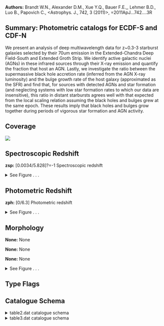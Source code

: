 

**Authors:** Brandt W.N., Alexander D.M., Xue Y.Q., Bauer F.E.,, Lehmer B.D., Luo B., Papovich C., <Astrophys. J., 742, 3 (2011)>, =2011ApJ...742....3R

## Summary: Photometric catalogs for ECDF-S and CDF-N

We present an analysis of deep multiwavelength data for z~0.3-3 starburst galaxies selected by their 70um emission in the Extended-Chandra Deep Field-South and Extended Groth Strip. We identify active galactic nuclei (AGNs) in these infrared sources through their X-ray emission and quantify the fraction that host an AGN. Lastly, we investigate the ratio between the supermassive black hole accretion rate (inferred from the AGN X-ray luminosity) and the bulge growth rate of the host galaxy (approximated as the SFR) and find that, for sources with detected AGNs and star formation (and neglecting systems with low star formation rates to which our data are insensitive), this ratio in distant starbursts agrees well with that expected from the local scaling relation assuming the black holes and bulges grew at the same epoch. These results imply that black holes and bulges grow together during periods of vigorous star formation and AGN activity.

## Coverage 

 

 
![](https://github.com/joshgithubbin/Lestrade/blob/main/pages/J_ApJ_742_3/im/coverage.png?raw=true)

## Spectroscopic Redshift 



**zsp:** [0.0034/5.828]?=-1 Spectroscopic redshift 




<details><summary>See Figure . . .</summary>

![](https://github.com/joshgithubbin/Lestrade/blob/main/pages/J_ApJ_742_3/im/ZSP.png?raw=true)

</details>

## Photometric Redshift 



**zph:** [0/6.3] Photometric redshift 




<details><summary>See Figure . . .</summary>

![](https://github.com/joshgithubbin/Lestrade/blob/main/pages/J_ApJ_742_3/im//ZPH.png?raw=true)

</details>

## Morphology 



**None:** None 

**None:** None 

**None:** None 




<details><summary>See Figure . . .</summary>

![](https://github.com/joshgithubbin/Lestrade/blob/main/pages/J_ApJ_742_3/im//morphology.png?raw=true)

</details>
                      
## Type Flags 





## Catalogue Schema 



<details>
<summary>table2.dat catalogue schema</summary>

| Bytes   | Format   | Units      | Label     | Explanations                                                                                                                                                                                                                                                                                                                                                                                                                                                                                                                                                                                                                                                                                                                                                                                                                   |
|:--------|:---------|:-----------|:----------|:-------------------------------------------------------------------------------------------------------------------------------------------------------------------------------------------------------------------------------------------------------------------------------------------------------------------------------------------------------------------------------------------------------------------------------------------------------------------------------------------------------------------------------------------------------------------------------------------------------------------------------------------------------------------------------------------------------------------------------------------------------------------------------------------------------------------------------|
| 1- 10   | F10.7    | deg        | RAdeg     | [52.80/53.42] Right Ascension J2000)                                                                                                                                                                                                                                                                                                                                                                                                                                                                                                                                                                                                                                                                                                                                                                                           |
| 12- 22  | F11.7    | deg        | DEdeg     | [-28.07/-27.52] Declination (J2000)                                                                                                                                                                                                                                                                                                                                                                                                                                                                                                                                                                                                                                                                                                                                                                                            |
| 24- 32  | F9.7     | ---        | zph       | [0/6.3] Photometric redshift                                                                                                                                                                                                                                                                                                                                                                                                                                                                                                                                                                                                                                                                                                                                                                                                   |
| 34- 42  | F9.7     | ---        | b_zph     | Lower 68% confidence interval on zphot                                                                                                                                                                                                                                                                                                                                                                                                                                                                                                                                                                                                                                                                                                                                                                                         |
| 44- 52  | F9.7     | ---        | B_zph     | Upper 68% confidence interval on zphot                                                                                                                                                                                                                                                                                                                                                                                                                                                                                                                                                                                                                                                                                                                                                                                         |
| 54- 62  | F9.7     | ---        | lz95      | Lower 95% confidence interval on zphot                                                                                                                                                                                                                                                                                                                                                                                                                                                                                                                                                                                                                                                                                                                                                                                         |
| 64- 72  | F9.7     | ---        | uz95      | Upper 95% confidence interval on zphot                                                                                                                                                                                                                                                                                                                                                                                                                                                                                                                                                                                                                                                                                                                                                                                         |
| 74- 80  | F7.4     | ---        | zsp       | [0.0034/5.828]?=-1 Spectroscopic redshift                                                                                                                                                                                                                                                                                                                                                                                                                                                                                                                                                                                                                                                                                                                                                                                      |
| 82- 83  | I2       | ---        | r_zsp     | ?=-1 Reference for zsp (1)                                                                                                                                                                                                                                                                                                                                                                                                                                                                                                                                                                                                                                                                                                                                                                                                     |
| 85- 90  | A6       | ---        | T         | Type of best-fit template (Galaxy, Hybrid, Star or WD)                                                                                                                                                                                                                                                                                                                                                                                                                                                                                                                                                                                                                                                                                                                                                                         |
| 92- 96  | I5       | ---        | X-ID      | ?=-1 Associated 2Ms CDF-S or 250ks E-CDF-S X-ray source catalogs (2)                                                                                                                                                                                                                                                                                                                                                                                                                                                                                                                                                                                                                                                                                                                                                           |
| 98      | I1       | ---        | G-ID      | [0/1] Source inside GOODS-S region? (1=yes)                                                                                                                                                                                                                                                                                                                                                                                                                                                                                                                                                                                                                                                                                                                                                                                    |
| 100-107 | F8.4     | mag        | FUV       | ?=-99 GALEX FUV band AB magnitude (153nm) [DR4]                                                                                                                                                                                                                                                                                                                                                                                                                                                                                                                                                                                                                                                                                                                                                                                |
| 109-116 | F8.4     | mag        | e_FUV     | ?=-99 Uncertainty in FUV                                                                                                                                                                                                                                                                                                                                                                                                                                                                                                                                                                                                                                                                                                                                                                                                       |
| 118-125 | F8.4     | mag        | NUV       | ?=-99 GALEX NUV band AB magnitude (231nm) [DR4]                                                                                                                                                                                                                                                                                                                                                                                                                                                                                                                                                                                                                                                                                                                                                                                |
| 127-134 | F8.4     | mag        | e_NUV     | ?=-99 Uncertainty in NUV                                                                                                                                                                                                                                                                                                                                                                                                                                                                                                                                                                                                                                                                                                                                                                                                       |
| 136-146 | F11.7    | mag        | UMYC      | ?=-99 MUSYC U band AB magnitude (3)                                                                                                                                                                                                                                                                                                                                                                                                                                                                                                                                                                                                                                                                                                                                                                                            |
| 148-155 | F8.4     | mag        | e_UMYC    | ?=-99 Uncertainty in UMYC                                                                                                                                                                                                                                                                                                                                                                                                                                                                                                                                                                                                                                                                                                                                                                                                      |
| 157-164 | F8.4     | mag        | BMYC      | ?=-99 MUSYC B band AB magnitude (3)                                                                                                                                                                                                                                                                                                                                                                                                                                                                                                                                                                                                                                                                                                                                                                                            |
| 166-173 | F8.4     | mag        | e_BMYC    | ?=-99 Uncertainty in BMYC                                                                                                                                                                                                                                                                                                                                                                                                                                                                                                                                                                                                                                                                                                                                                                                                      |
| 175-182 | F8.4     | mag        | VMYC      | ?=-99 MUSYC V band AB magnitude (3)                                                                                                                                                                                                                                                                                                                                                                                                                                                                                                                                                                                                                                                                                                                                                                                            |
| 184-191 | F8.4     | mag        | e_VMYC    | ?=-99 Uncertainty in VMYC                                                                                                                                                                                                                                                                                                                                                                                                                                                                                                                                                                                                                                                                                                                                                                                                      |
| 193-200 | F8.4     | mag        | RMYC      | ?=-99 MUSYC R band AB magnitude (3)                                                                                                                                                                                                                                                                                                                                                                                                                                                                                                                                                                                                                                                                                                                                                                                            |
| 202-209 | F8.4     | mag        | e_RMYC    | ?=-99 Uncertainty in RMYC                                                                                                                                                                                                                                                                                                                                                                                                                                                                                                                                                                                                                                                                                                                                                                                                      |
| 211-218 | F8.4     | mag        | IMYC      | ?=-99 MUSYC I band AB magnitude (3)                                                                                                                                                                                                                                                                                                                                                                                                                                                                                                                                                                                                                                                                                                                                                                                            |
| 220-227 | F8.4     | mag        | e_IMYC    | ?=-99 Uncertainty in IMYC                                                                                                                                                                                                                                                                                                                                                                                                                                                                                                                                                                                                                                                                                                                                                                                                      |
| 229-236 | F8.4     | mag        | O3MYC     | ?=-99 MUSYC O3 (501nm) band AB magnitude (3)                                                                                                                                                                                                                                                                                                                                                                                                                                                                                                                                                                                                                                                                                                                                                                                   |
| 238-245 | F8.4     | mag        | e_O3MYC   | ?=-99 Uncertainty in O3MYC                                                                                                                                                                                                                                                                                                                                                                                                                                                                                                                                                                                                                                                                                                                                                                                                     |
| 247-254 | F8.4     | mag        | ZMYC      | ?=-99 MUSYC Z band AB magnitude (3)                                                                                                                                                                                                                                                                                                                                                                                                                                                                                                                                                                                                                                                                                                                                                                                            |
| 256-263 | F8.4     | mag        | e_ZMYC    | ?=-99 Uncertainty in ZMYC                                                                                                                                                                                                                                                                                                                                                                                                                                                                                                                                                                                                                                                                                                                                                                                                      |
| 265-272 | F8.4     | mag        | JMYC      | ?=-99 MUSYC J band AB magnitude (3)                                                                                                                                                                                                                                                                                                                                                                                                                                                                                                                                                                                                                                                                                                                                                                                            |
| 274-281 | F8.4     | mag        | e_JMYC    | ?=-99 Uncertainty in JMYC                                                                                                                                                                                                                                                                                                                                                                                                                                                                                                                                                                                                                                                                                                                                                                                                      |
| 283-290 | F8.4     | mag        | KMYC      | ?=-99 MUSYC K band AB magnitude (3)                                                                                                                                                                                                                                                                                                                                                                                                                                                                                                                                                                                                                                                                                                                                                                                            |
| 292-299 | F8.4     | mag        | e_KMYC    | ?=-99 Uncertainty in KMYC                                                                                                                                                                                                                                                                                                                                                                                                                                                                                                                                                                                                                                                                                                                                                                                                      |
| 301-308 | F8.4     | mag        | UMIC      | ?=-99 MUSIC U band AB magnitude (5)                                                                                                                                                                                                                                                                                                                                                                                                                                                                                                                                                                                                                                                                                                                                                                                            |
| 310-317 | F8.4     | mag        | e_UMIC    | ?=-99 Uncertainty in UMIC                                                                                                                                                                                                                                                                                                                                                                                                                                                                                                                                                                                                                                                                                                                                                                                                      |
| 319-325 | F7.3     | mag        | U35MIC    | ?=-99 MUSIC U_35_ band AB magnitude (359nm) (5)                                                                                                                                                                                                                                                                                                                                                                                                                                                                                                                                                                                                                                                                                                                                                                                |
| 327-334 | F8.4     | mag        | e_U35MIC  | ?=-99 Uncertainty in U35MIC                                                                                                                                                                                                                                                                                                                                                                                                                                                                                                                                                                                                                                                                                                                                                                                                    |
| 336-342 | F7.3     | mag        | U38MIC    | ?=-99 MUSIC U_38_ band AB magnitude (368nm) (5)                                                                                                                                                                                                                                                                                                                                                                                                                                                                                                                                                                                                                                                                                                                                                                                |
| 344-351 | F8.4     | mag        | e_U38MIC  | ?=-99 Uncertainty in U38MIC                                                                                                                                                                                                                                                                                                                                                                                                                                                                                                                                                                                                                                                                                                                                                                                                    |
| 353-359 | F7.3     | mag        | F435W     | ?=-99 HST/WFPC2 F435W band AB magnitude                                                                                                                                                                                                                                                                                                                                                                                                                                                                                                                                                                                                                                                                                                                                                                                        |
| 361-368 | F8.4     | mag        | e_F435W   | ?=-99 Uncertainty in F435W                                                                                                                                                                                                                                                                                                                                                                                                                                                                                                                                                                                                                                                                                                                                                                                                     |
| 370-376 | F7.3     | mag        | F606W     | ?=-99 HST/WFPC2 F606W band AB magnitude                                                                                                                                                                                                                                                                                                                                                                                                                                                                                                                                                                                                                                                                                                                                                                                        |
| 378-385 | F8.4     | mag        | e_F606W   | ?=-99 Uncertainty in F606W                                                                                                                                                                                                                                                                                                                                                                                                                                                                                                                                                                                                                                                                                                                                                                                                     |
| 387-393 | F7.3     | mag        | F775W     | ?=-99 HST/WFPC2 F775W band AB magnitude                                                                                                                                                                                                                                                                                                                                                                                                                                                                                                                                                                                                                                                                                                                                                                                        |
| 395-402 | F8.4     | mag        | e_F775W   | ?=-99 Uncertainty in F775W                                                                                                                                                                                                                                                                                                                                                                                                                                                                                                                                                                                                                                                                                                                                                                                                     |
| 404-410 | F7.3     | mag        | F850LP    | ?=-99 HST/WFPC2 F850LP band AB magnitude                                                                                                                                                                                                                                                                                                                                                                                                                                                                                                                                                                                                                                                                                                                                                                                       |
| 412-419 | F8.4     | mag        | e_F850LP  | ?=-99 Uncertainty in F850LP                                                                                                                                                                                                                                                                                                                                                                                                                                                                                                                                                                                                                                                                                                                                                                                                    |
| 421-427 | F7.3     | mag        | JMIC      | ?=-99 MUSIC J band AB magnitude (5)                                                                                                                                                                                                                                                                                                                                                                                                                                                                                                                                                                                                                                                                                                                                                                                            |
| 429-436 | F8.4     | mag        | e_JMIC    | ?=-99 Uncertainty in JMIC                                                                                                                                                                                                                                                                                                                                                                                                                                                                                                                                                                                                                                                                                                                                                                                                      |
| 438-444 | F7.3     | mag        | HMIC      | ?=-99 MUSIC H band AB magnitude (5)                                                                                                                                                                                                                                                                                                                                                                                                                                                                                                                                                                                                                                                                                                                                                                                            |
| 446-453 | F8.4     | mag        | e_HMIC    | ?=-99 Uncertainty in HMIC                                                                                                                                                                                                                                                                                                                                                                                                                                                                                                                                                                                                                                                                                                                                                                                                      |
| 455-461 | F7.3     | mag        | KMIC      | ?=-99 MUSIC K band AB magnitude (5)                                                                                                                                                                                                                                                                                                                                                                                                                                                                                                                                                                                                                                                                                                                                                                                            |
| 463-470 | F8.4     | mag        | e_KMIC    | ?=-99 Uncertainty in KMIC                                                                                                                                                                                                                                                                                                                                                                                                                                                                                                                                                                                                                                                                                                                                                                                                      |
| 472-479 | F8.4     | mag        | UC17      | ?=-99 COMBO-17 U band AB magnitude (4)                                                                                                                                                                                                                                                                                                                                                                                                                                                                                                                                                                                                                                                                                                                                                                                         |
| 481-488 | F8.4     | mag        | e_UC17    | ?=-99 Uncertainty in UC17                                                                                                                                                                                                                                                                                                                                                                                                                                                                                                                                                                                                                                                                                                                                                                                                      |
| 490-497 | F8.4     | mag        | BC17      | ?=-99 COMBO-17 B band AB magnitude (4)                                                                                                                                                                                                                                                                                                                                                                                                                                                                                                                                                                                                                                                                                                                                                                                         |
| 499-506 | F8.4     | mag        | e_BC17    | ?=-99 Uncertainty in BC17                                                                                                                                                                                                                                                                                                                                                                                                                                                                                                                                                                                                                                                                                                                                                                                                      |
| 508-515 | F8.4     | mag        | VC17      | ?=-99 COMBO-17 V band AB magnitude (4)                                                                                                                                                                                                                                                                                                                                                                                                                                                                                                                                                                                                                                                                                                                                                                                         |
| 517-524 | F8.4     | mag        | e_VC17    | ?=-99 Uncertainty in VC17                                                                                                                                                                                                                                                                                                                                                                                                                                                                                                                                                                                                                                                                                                                                                                                                      |
| 526-533 | F8.4     | mag        | RC17      | ?=-99 COMBO-17 R band AB magnitude (4)                                                                                                                                                                                                                                                                                                                                                                                                                                                                                                                                                                                                                                                                                                                                                                                         |
| 535-542 | F8.4     | mag        | e_RC17    | ?=-99 Uncertainty in RC17                                                                                                                                                                                                                                                                                                                                                                                                                                                                                                                                                                                                                                                                                                                                                                                                      |
| 544-551 | F8.4     | mag        | IC17      | ?=-99 COMBO-17 I band AB magnitude (4)                                                                                                                                                                                                                                                                                                                                                                                                                                                                                                                                                                                                                                                                                                                                                                                         |
| 553-560 | F8.4     | mag        | e_IC17    | ?=-99 Uncertainty in IC17                                                                                                                                                                                                                                                                                                                                                                                                                                                                                                                                                                                                                                                                                                                                                                                                      |
| 562-569 | F8.4     | mag        | 420C17    | ?=-99 COMBO-17 filter 420nm AB magnitude (4)                                                                                                                                                                                                                                                                                                                                                                                                                                                                                                                                                                                                                                                                                                                                                                                   |
| 571-578 | F8.4     | mag        | e_420C17  | ?=-99 Uncertainty in 420C17                                                                                                                                                                                                                                                                                                                                                                                                                                                                                                                                                                                                                                                                                                                                                                                                    |
| 580-587 | F8.4     | mag        | 464C17    | ?=-99 COMBO-17 filter 464nm AB magnitude (4)                                                                                                                                                                                                                                                                                                                                                                                                                                                                                                                                                                                                                                                                                                                                                                                   |
| 589-596 | F8.4     | mag        | e_464C17  | ?=-99 Uncertainty in 464C17                                                                                                                                                                                                                                                                                                                                                                                                                                                                                                                                                                                                                                                                                                                                                                                                    |
| 598-605 | F8.4     | mag        | 485C17    | ?=-99 COMBO-17 filter 485nm AB magnitude (4)                                                                                                                                                                                                                                                                                                                                                                                                                                                                                                                                                                                                                                                                                                                                                                                   |
| 607-614 | F8.4     | mag        | e_485C17  | ?=-99 Uncertainty in 485C17                                                                                                                                                                                                                                                                                                                                                                                                                                                                                                                                                                                                                                                                                                                                                                                                    |
| 616-623 | F8.4     | mag        | 518C17    | ?=-99 COMBO-17 filter 518nm AB magnitude (4)                                                                                                                                                                                                                                                                                                                                                                                                                                                                                                                                                                                                                                                                                                                                                                                   |
| 625-632 | F8.4     | mag        | e_518C17  | ?=-99 Uncertainty in 518C17                                                                                                                                                                                                                                                                                                                                                                                                                                                                                                                                                                                                                                                                                                                                                                                                    |
| 634-641 | F8.4     | mag        | 571C17    | ?=-99 COMBO-17 filter 571nm AB magnitude (4)                                                                                                                                                                                                                                                                                                                                                                                                                                                                                                                                                                                                                                                                                                                                                                                   |
| 643-650 | F8.4     | mag        | e_571C17  | ?=-99 Uncertainty in 571C17                                                                                                                                                                                                                                                                                                                                                                                                                                                                                                                                                                                                                                                                                                                                                                                                    |
| 652-659 | F8.4     | mag        | 604C17    | ?=-99 COMBO-17 filter 604nm AB magnitude (4)                                                                                                                                                                                                                                                                                                                                                                                                                                                                                                                                                                                                                                                                                                                                                                                   |
| 661-668 | F8.4     | mag        | e_604C17  | ?=-99 Uncertainty in 604C17                                                                                                                                                                                                                                                                                                                                                                                                                                                                                                                                                                                                                                                                                                                                                                                                    |
| 670-677 | F8.4     | mag        | 646C17    | ?=-99 COMBO-17 filter 646nm AB magnitude (4)                                                                                                                                                                                                                                                                                                                                                                                                                                                                                                                                                                                                                                                                                                                                                                                   |
| 679-686 | F8.4     | mag        | e_646C17  | ?=-99 Uncertainty in 646C17                                                                                                                                                                                                                                                                                                                                                                                                                                                                                                                                                                                                                                                                                                                                                                                                    |
| 688-695 | F8.4     | mag        | 696C17    | ?=-99 COMBO-17 filter 696nm AB magnitude (4)                                                                                                                                                                                                                                                                                                                                                                                                                                                                                                                                                                                                                                                                                                                                                                                   |
| 697-704 | F8.4     | mag        | e_696C17  | ?=-99 Uncertainty in 696C17                                                                                                                                                                                                                                                                                                                                                                                                                                                                                                                                                                                                                                                                                                                                                                                                    |
| 706-713 | F8.4     | mag        | 753C17    | ?=-99 COMBO-17 filter 753nm AB magnitude (4)                                                                                                                                                                                                                                                                                                                                                                                                                                                                                                                                                                                                                                                                                                                                                                                   |
| 715-722 | F8.4     | mag        | e_753C17  | ?=-99 Uncertainty in 753C17                                                                                                                                                                                                                                                                                                                                                                                                                                                                                                                                                                                                                                                                                                                                                                                                    |
| 724-731 | F8.4     | mag        | 815C17    | ?=-99 COMBO-17 filter 815nm AB magnitude (4)                                                                                                                                                                                                                                                                                                                                                                                                                                                                                                                                                                                                                                                                                                                                                                                   |
| 733-740 | F8.4     | mag        | e_815C17  | ?=-99 Uncertainty in 815C17                                                                                                                                                                                                                                                                                                                                                                                                                                                                                                                                                                                                                                                                                                                                                                                                    |
| 742-749 | F8.4     | mag        | 855C17    | ?=-99 COMBO-17 filter 855nm AB magnitude (4)                                                                                                                                                                                                                                                                                                                                                                                                                                                                                                                                                                                                                                                                                                                                                                                   |
| 751-758 | F8.4     | mag        | e_855C17  | ?=-99 Uncertainty in 855C17                                                                                                                                                                                                                                                                                                                                                                                                                                                                                                                                                                                                                                                                                                                                                                                                    |
| 760-767 | F8.4     | mag        | 915C17    | ?=-99 COMBO-17 filter 915nm AB magnitude (4)                                                                                                                                                                                                                                                                                                                                                                                                                                                                                                                                                                                                                                                                                                                                                                                   |
| 769-776 | F8.4     | mag        | e_915C17  | ?=-99 Uncertainty in 915C17                                                                                                                                                                                                                                                                                                                                                                                                                                                                                                                                                                                                                                                                                                                                                                                                    |
| 778-785 | F8.4     | mag        | [3.6]     | ?=-99 Spitzer/IRAC 3.6um band AB magnitude (6)                                                                                                                                                                                                                                                                                                                                                                                                                                                                                                                                                                                                                                                                                                                                                                                 |
| 787-794 | F8.4     | mag        | e_[3.6]   | ?=-99 Uncertainty in [3.6]                                                                                                                                                                                                                                                                                                                                                                                                                                                                                                                                                                                                                                                                                                                                                                                                     |
| 796-803 | F8.4     | mag        | [4.5]     | ?=-99 Spitzer/IRAC 4.5um band AB magnitude (6)                                                                                                                                                                                                                                                                                                                                                                                                                                                                                                                                                                                                                                                                                                                                                                                 |
| 805-812 | F8.4     | mag        | e_[4.5]   | ?=-99 Uncertainty in [4.5]                                                                                                                                                                                                                                                                                                                                                                                                                                                                                                                                                                                                                                                                                                                                                                                                     |
| 814-821 | F8.4     | mag        | [5.8]     | ?=-99 Spitzer/IRAC 5.8um band AB magnitude (6)                                                                                                                                                                                                                                                                                                                                                                                                                                                                                                                                                                                                                                                                                                                                                                                 |
| 823-830 | F8.4     | mag        | e_[5.8]   | ?=-99 Uncertainty in [5.8]                                                                                                                                                                                                                                                                                                                                                                                                                                                                                                                                                                                                                                                                                                                                                                                                     |
| 832-839 | F8.4     | mag        | [8.0]     | ?=-99 Spitzer/IRAC 8.0um band AB magnitude (6)                                                                                                                                                                                                                                                                                                                                                                                                                                                                                                                                                                                                                                                                                                                                                                                 |
| 841-848 | F8.4     | mag        | e_[8.0]   | ?=-99 Uncertainty in [8.0] Note (1): Spectroscopic reference as follows:                                                                                                                                                                                                                                                                                                                                                                                                                                                                                                                                                                                                                                                                                                                                                       |
| 1       | =        | Vanzella   | et        | al. 2008, Cat. J/A+A/478/83;                                                                                                                                                                                                                                                                                                                                                                                                                                                                                                                                                                                                                                                                                                                                                                                                   |
| 2       | =        | Le         | Fevre     | et al. 2004, Cat. J/A+A/428/1043;                                                                                                                                                                                                                                                                                                                                                                                                                                                                                                                                                                                                                                                                                                                                                                                              |
| 3       | =        | Szokoly    | et        | al. 2004, Cat. J/ApJS/155/271;                                                                                                                                                                                                                                                                                                                                                                                                                                                                                                                                                                                                                                                                                                                                                                                                 |
| 4       | =        | Croom      | et        | al. 2001, Cat. J/MNRAS/328/150;                                                                                                                                                                                                                                                                                                                                                                                                                                                                                                                                                                                                                                                                                                                                                                                                |
| 5       | =        | Dickinson  | et        | al. 2004, Cat. J/ApJ/600/L99;                                                                                                                                                                                                                                                                                                                                                                                                                                                                                                                                                                                                                                                                                                                                                                                                  |
| 6       | =        | van        | der       | Wel et al. 2004ApJ...601L...5V;                                                                                                                                                                                                                                                                                                                                                                                                                                                                                                                                                                                                                                                                                                                                                                                                |
| 7       | =        | Bunker     | et        | al. 2003MNRAS.342L..47B;                                                                                                                                                                                                                                                                                                                                                                                                                                                                                                                                                                                                                                                                                                                                                                                                       |
| 8       | =        | Stanway    | et        | al. 2004ApJ...607..704S;                                                                                                                                                                                                                                                                                                                                                                                                                                                                                                                                                                                                                                                                                                                                                                                                       |
| 9       | =        | Mignoli    | et        | al. 2005, Cat. J/A+A/437/883;                                                                                                                                                                                                                                                                                                                                                                                                                                                                                                                                                                                                                                                                                                                                                                                                  |
| 10      | =        | Silverman, | Mainieri, | et al., in preparation;                                                                                                                                                                                                                                                                                                                                                                                                                                                                                                                                                                                                                                                                                                                                                                                                        |
| 11      | =        | Cristiani  | et        | al. 2000A&A...359..489C;                                                                                                                                                                                                                                                                                                                                                                                                                                                                                                                                                                                                                                                                                                                                                                                                       |
| 12      | =        | Strolger   | et        | al. 2004, Cat. J/ApJ/613/200;                                                                                                                                                                                                                                                                                                                                                                                                                                                                                                                                                                                                                                                                                                                                                                                                  |
| 13      | =        | Ravikumar  | et        | al. 2007, Cat. J/A+A/465/1099;                                                                                                                                                                                                                                                                                                                                                                                                                                                                                                                                                                                                                                                                                                                                                                                                 |
| 14      | =        | Stanway    | et        | al. 2004ApJ...607..704S;                                                                                                                                                                                                                                                                                                                                                                                                                                                                                                                                                                                                                                                                                                                                                                                                       |
| 15      | =        | Treister   | et        | al. 2009, Cat. J/ApJ/693/1713;                                                                                                                                                                                                                                                                                                                                                                                                                                                                                                                                                                                                                                                                                                                                                                                                 |
| 16      | =        | Popesso    | et        | al. 2009A&A...494..443P (VIMOS VLT low-resolution survey);                                                                                                                                                                                                                                                                                                                                                                                                                                                                                                                                                                                                                                                                                                                                                                     |
| 17      | =        | Popesso    | et        | al. 2009A&A...494..443P (VIMOS VLT medium-resolution survey);                                                                                                                                                                                                                                                                                                                                                                                                                                                                                                                                                                                                                                                                                                                                                                  |
| 18      | =        | Grazian    | et        | al. 2006, Cat. J/A+A/449/951;                                                                                                                                                                                                                                                                                                                                                                                                                                                                                                                                                                                                                                                                                                                                                                                                  |
| 19      | =        | Zheng      | et        | al. 2004, Cat. J/ApJS/155/73. Note (2): ID of the associated X-ray source (if any) from the 2Ms CDF-S catalog of Luo et al. (2008, Cat. J/ApJS/179/19, <[LBB2008] NNN> in Simbad) or the 250ks E-CDF-S catalog of Lehmer et al. (2005, Cat. J/ApJS/161/21, <[LBA2005] SNN> in Simbad (S1-S33) for -1003 to -1033 numbers and <[LBA2005] NNN> in Simbad) for other negative numbers. Note (3): From the MUSYC BVR-detected optical catalog (Gawiser et al. 2006, Cat. J/ApJS/162/1) and the MUSYC near-infrared catalog (Taylor et al. 2009, Cat. J/ApJS/183/295) Note (4): From the COMBO-17 optical catalog (Wolf et al. 2004, Cat. II/253; 2008A&A...492..933W) Note (5): From the MUSIC catalog (Grazian et al. 2006, Cat. J/A+A/449/951) Note (6): From the SIMPLE Spitzer IRAC catalog (Damen et al. 2009ApJ...690..937D) |

**Note**: Spectroscopic reference as follows:
   1 = Vanzella et al. 2008, Cat. J/A+A/478/83;
   2 = Le Fevre et al. 2004, Cat. J/A+A/428/1043;
   3 = Szokoly et al. 2004, Cat. J/ApJS/155/271;
   4 = Croom et al. 2001, Cat. J/MNRAS/328/150;
   5 = Dickinson et al. 2004, Cat. J/ApJ/600/L99;
   6 = van der Wel et al. 2004ApJ...601L...5V;
   7 = Bunker et al. 2003MNRAS.342L..47B;
   8 = Stanway et al. 2004ApJ...607..704S;
   9 = Mignoli et al. 2005, Cat. J/A+A/437/883;
  10 = Silverman, Mainieri, et al., in preparation;
  11 = Cristiani et al. 2000A&A...359..489C;
  12 = Strolger et al. 2004, Cat. J/ApJ/613/200;
  13 = Ravikumar et al. 2007, Cat. J/A+A/465/1099;
  14 = Stanway et al. 2004ApJ...607..704S;
  15 = Treister et al. 2009, Cat. J/ApJ/693/1713;
  16 = Popesso et al. 2009A&A...494..443P (VIMOS VLT low-resolution survey);
  17 = Popesso et al. 2009A&A...494..443P (VIMOS VLT medium-resolution survey);
  18 = Grazian et al. 2006, Cat. J/A+A/449/951;
  19 = Zheng et al. 2004, Cat. J/ApJS/155/73.
Note (2): ID of the associated X-ray source (if any) from the 2Ms CDF-S catalog
          of Luo et al. (2008, Cat. J/ApJS/179/19, <[LBB2008] NNN> in Simbad) or
          the 250ks E-CDF-S catalog of Lehmer et al. (2005, Cat. J/ApJS/161/21,
          <[LBA2005] SNN> in Simbad (S1-S33) for -1003 to -1033 numbers and
          <[LBA2005] NNN> in Simbad) for other negative numbers.
Note (3): From the MUSYC BVR-detected optical catalog (Gawiser et al.
          2006, Cat. J/ApJS/162/1) and the MUSYC near-infrared catalog (Taylor
          et al. 2009, Cat. J/ApJS/183/295)
Note (4): From the COMBO-17 optical catalog (Wolf et al. 2004, Cat. II/253;
          2008A&A...492..933W)
Note (5): From the MUSIC catalog (Grazian et al. 2006, Cat. J/A+A/449/951)
Note (6): From the SIMPLE Spitzer IRAC catalog (Damen et al.
          2009ApJ...690..937D)

</details>

<details>
<summary>table3.dat catalogue schema</summary>

| Bytes   | Format   | Units    | Label    | Explanations                                                                                                                                                                                                                                                                                                                           |
|:--------|:---------|:---------|:---------|:---------------------------------------------------------------------------------------------------------------------------------------------------------------------------------------------------------------------------------------------------------------------------------------------------------------------------------------|
| 1- 11   | F11.7    | deg      | RAdeg    | [188.740/189.692] Right Ascension (J2000)                                                                                                                                                                                                                                                                                              |
| 13- 22  | F10.7    | deg      | DEdeg    | [61.963/62.410] Declination (J2000)                                                                                                                                                                                                                                                                                                    |
| 24- 30  | F7.5     | ---      | zph      | [0/6.04918] Photometric redshift                                                                                                                                                                                                                                                                                                       |
| 32- 38  | F7.5     | ---      | b_zph    | Lower 68% confidence interval on zph                                                                                                                                                                                                                                                                                                   |
| 40- 46  | F7.5     | ---      | B_zph    | Upper 68% confidence interval on zph                                                                                                                                                                                                                                                                                                   |
| 48- 54  | F7.5     | ---      | lz95     | Lower 95% confidence interval on zph                                                                                                                                                                                                                                                                                                   |
| 56- 62  | F7.5     | ---      | uz95     | Upper 95% confidence interval on zph                                                                                                                                                                                                                                                                                                   |
| 64- 71  | F8.5     | ---      | zsp      | [0.0/5.5]?=-1 Spectroscopic redshift                                                                                                                                                                                                                                                                                                   |
| 73- 74  | I2       | ---      | r_zsp    | [1/7]?=-1 Reference for zsp (1)                                                                                                                                                                                                                                                                                                        |
| 76      | I1       | ---      | T        | [0/4] Type of best-fit template (4=WD, 3=star, 2=X-ray AGN/galaxy hybrid, 1=galaxy)                                                                                                                                                                                                                                                    |
| 78- 80  | I3       | ---      | X-ID     | [1/582]?=-1 In 2Ms CDF-N X-ray source catalog? (Cat. J/AJ/126/632; <[ABB2003] CDFN NNN> in Simbad)                                                                                                                                                                                                                                     |
| 82      | I1       | ---      | G-ID     | [0/1] Source inside GOODS-N region? (1=yes)                                                                                                                                                                                                                                                                                            |
| 84- 94  | F11.7    | mag      | Umag     | ?=-99 U band AB magnitude (2)                                                                                                                                                                                                                                                                                                          |
| 96-106  | F11.7    | mag      | e_Umag   | ?=-99 Uncertainty in Umag                                                                                                                                                                                                                                                                                                              |
| 108-118 | F11.7    | mag      | Bmag     | ?=-99 B band AB magnitude (2)                                                                                                                                                                                                                                                                                                          |
| 120-130 | F11.7    | mag      | e_Bmag   | ?=-99 Uncertainty in Bmag                                                                                                                                                                                                                                                                                                              |
| 132-142 | F11.7    | mag      | Vmag     | ?=-99 V band AB magnitude (2)                                                                                                                                                                                                                                                                                                          |
| 144-154 | F11.7    | mag      | e_Vmag   | ?=-99 Uncertainty in Vmag                                                                                                                                                                                                                                                                                                              |
| 156-166 | F11.7    | mag      | Rmag     | ?=-99 R band AB magnitude (2)                                                                                                                                                                                                                                                                                                          |
| 168-178 | F11.7    | mag      | e_Rmag   | ?=-99 Uncertainty in Rmag                                                                                                                                                                                                                                                                                                              |
| 180-190 | F11.7    | mag      | Imag     | ?=-99 I band AB magnitude (2)                                                                                                                                                                                                                                                                                                          |
| 192-202 | F11.7    | mag      | e_Imag   | ?=-99 Uncertainty in Imag                                                                                                                                                                                                                                                                                                              |
| 204-214 | F11.7    | mag      | Zmag     | ?=-99 Z band AB magnitude (2)                                                                                                                                                                                                                                                                                                          |
| 216-226 | F11.7    | mag      | e_Zmag   | ?=-99 Uncertainty in Zmag                                                                                                                                                                                                                                                                                                              |
| 228-238 | F11.7    | mag      | HKmag    | ?=-99 HK band AB magnitude (2)                                                                                                                                                                                                                                                                                                         |
| 240-250 | F11.7    | mag      | e_HKmag  | ?=-99 Uncertainty in HKmag                                                                                                                                                                                                                                                                                                             |
| 252-262 | F11.7    | mag      | [3.6]    | ?=-99 Spitzer/IRAC 3.6um band AB magnitude (2)                                                                                                                                                                                                                                                                                         |
| 264-274 | F11.7    | mag      | e_[3.6]  | ?=-99 Uncertainty in [3.6]                                                                                                                                                                                                                                                                                                             |
| 276-286 | F11.7    | mag      | [4.5]    | ?=-99 Spitzer/IRAC 4.5um band AB magnitude (2)                                                                                                                                                                                                                                                                                         |
| 288-298 | F11.7    | mag      | e_[4.5]  | ?=-99 Uncertainty in [4.5]                                                                                                                                                                                                                                                                                                             |
| 300-310 | F11.7    | mag      | [5.8]    | ?=-99 Spitzer/IRAC 5.8um band AB magnitude (2)                                                                                                                                                                                                                                                                                         |
| 312-322 | F11.7    | mag      | e_[5.8]  | ?=-99 Uncertainty in [5.8]                                                                                                                                                                                                                                                                                                             |
| 324-334 | F11.7    | mag      | [8.0]    | ?=-99 Spitzer/IRAC 8.0um band AB magnitude (2)                                                                                                                                                                                                                                                                                         |
| 336-346 | F11.7    | mag      | e_[8.0]  | ?=-99 Uncertainty in [8.0]                                                                                                                                                                                                                                                                                                             |
| 348-358 | F11.7    | mag      | F435W    | ?=-99 HST/WFPC2 F435W band mag (2)                                                                                                                                                                                                                                                                                                     |
| 360-370 | F11.7    | mag      | e_F435W  | ?=-99 Uncertainty in F435W                                                                                                                                                                                                                                                                                                             |
| 372-382 | F11.7    | mag      | F606W    | ?=-99 HST/WFPC2 F606W band AB magnitude (2)                                                                                                                                                                                                                                                                                            |
| 384-394 | F11.7    | mag      | e_F606W  | ?=-99 Uncertainty in F606W                                                                                                                                                                                                                                                                                                             |
| 396-406 | F11.7    | mag      | F775W    | ?=-99 HST/WFPC2 F775W band mag (2)                                                                                                                                                                                                                                                                                                     |
| 408-418 | F11.7    | mag      | e_F775W  | ?=-99 Uncertainty in F775W                                                                                                                                                                                                                                                                                                             |
| 420-430 | F11.7    | mag      | F850LP   | ?=-99 HST/WFPC2 F850LP band AB magnitude (2)                                                                                                                                                                                                                                                                                           |
| 432-442 | F11.7    | mag      | e_F850LP | ?=-99 Uncertainty in F850LP                                                                                                                                                                                                                                                                                                            |
| 444-454 | F11.7    | mag      | NUV      | ?=-99 GALEX NUV band AB magnitude (231nm) [DR4]                                                                                                                                                                                                                                                                                        |
| 456-466 | F11.7    | mag      | e_NUV    | ?=-99 Uncertainty in NUV                                                                                                                                                                                                                                                                                                               |
| 468-478 | F11.7    | mag      | FUV      | ?=-99 GALEX FUV band AB magnitude (153nm) [DR4]                                                                                                                                                                                                                                                                                        |
| 480-490 | F11.7    | mag      | e_FUV    | ?=-99 Uncertainty in FUV                                                                                                                                                                                                                                                                                                               |
| 492-502 | F11.7    | mag      | Kmag     | ?=-99 Ks band AB magnitude (3) Note (1): Reference as follows:                                                                                                                                                                                                                                                                         |
| 1       | =        | Barger   | et       | al. (2008, Cat. J/ApJ/689/687);                                                                                                                                                                                                                                                                                                        |
| 2       | =        | Cowie    | et       | al. (2004, Cat. J/AJ/127/3137);                                                                                                                                                                                                                                                                                                        |
| 3       | =        | Wirth    | et       | al. (2004, Cat. J/AJ/127/3121);                                                                                                                                                                                                                                                                                                        |
| 4       | =        | Reddy    | et       | al. (2006, Cat. J/ApJ/653/1004);                                                                                                                                                                                                                                                                                                       |
| 5       | =        | Barger   | et       | al. (2003, Cat. J/AJ/126/632);                                                                                                                                                                                                                                                                                                         |
| 6       | =        | Trouille | et       | al. (2008, Cat. J/ApJS/179/1);                                                                                                                                                                                                                                                                                                         |
| 7       | =        | Chapman  | et       | al. (2005, Cat. J/ApJ/622/772). Note (2): From the GOODS-N HST ACS and Spitzer IRAC photometric catalogs (Dickinson et al. 2003mglh.conf..324D) and the CDF-N Spitzer IRAC catalog derived from unpublished IRAC archival data. Note (3): From the the ACS GOODS-N region Ks (<24.5) catalog (Barger et al. 2008, Cat. J/ApJ/689/687). |

**Note**: Reference as follows:
   1 = Barger et al. (2008, Cat. J/ApJ/689/687);
   2 = Cowie et al. (2004, Cat. J/AJ/127/3137);
   3 = Wirth et al. (2004, Cat. J/AJ/127/3121);
   4 = Reddy et al. (2006, Cat. J/ApJ/653/1004);
   5 = Barger et al. (2003, Cat. J/AJ/126/632);
   6 = Trouille et al. (2008, Cat. J/ApJS/179/1);
   7 = Chapman et al. (2005, Cat. J/ApJ/622/772).
Note (2): From the GOODS-N HST ACS and Spitzer IRAC photometric catalogs
     (Dickinson et al. 2003mglh.conf..324D) and the CDF-N Spitzer IRAC
     catalog derived from unpublished IRAC archival data.
Note (3): From the the ACS GOODS-N region Ks (<24.5) catalog (Barger et al.
     2008, Cat. J/ApJ/689/687).

</details>

        
        